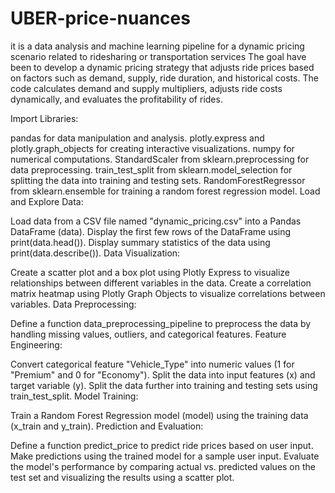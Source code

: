 # UBER-price-nuances
it is a data analysis and machine learning pipeline for a dynamic pricing scenario related to ridesharing or transportation services
The goal have been to develop a dynamic pricing strategy that adjusts ride prices based on factors such as demand, supply, ride duration, and historical costs. The code calculates demand and supply multipliers, adjusts ride costs dynamically, and evaluates the profitability of rides.


Import Libraries:

pandas for data manipulation and analysis.
plotly.express and plotly.graph_objects for creating interactive visualizations.
numpy for numerical computations.
StandardScaler from sklearn.preprocessing for data preprocessing.
train_test_split from sklearn.model_selection for splitting the data into training and testing sets.
RandomForestRegressor from sklearn.ensemble for training a random forest regression model.
Load and Explore Data:

Load data from a CSV file named "dynamic_pricing.csv" into a Pandas DataFrame (data).
Display the first few rows of the DataFrame using print(data.head()).
Display summary statistics of the data using print(data.describe()).
Data Visualization:

Create a scatter plot and a box plot using Plotly Express to visualize relationships between different variables in the data.
Create a correlation matrix heatmap using Plotly Graph Objects to visualize correlations between variables.
Data Preprocessing:

Define a function data_preprocessing_pipeline to preprocess the data by handling missing values, outliers, and categorical features.
Feature Engineering:

Convert categorical feature "Vehicle_Type" into numeric values (1 for "Premium" and 0 for "Economy").
Split the data into input features (x) and target variable (y).
Split the data further into training and testing sets using train_test_split.
Model Training:

Train a Random Forest Regression model (model) using the training data (x_train and y_train).
Prediction and Evaluation:

Define a function predict_price to predict ride prices based on user input.
Make predictions using the trained model for a sample user input.
Evaluate the model's performance by comparing actual vs. predicted values on the test set and visualizing the results using a scatter plot.
